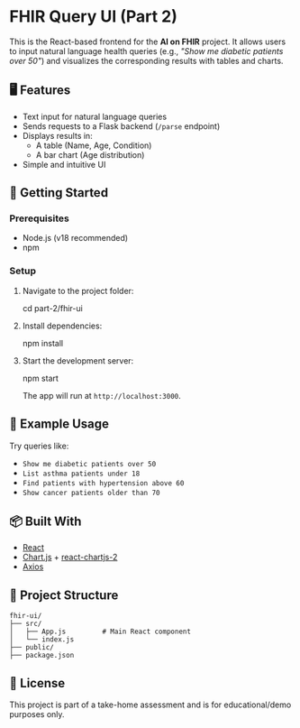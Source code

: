 

# FHIR Query UI (Part 2)

This is the React-based frontend for the **AI on FHIR** project. It allows users to input natural language health queries (e.g., _"Show me diabetic patients over 50"_) and visualizes the corresponding results with tables and charts.

## 🖥️ Features

- Text input for natural language queries
- Sends requests to a Flask backend (`/parse` endpoint)
- Displays results in:
  - A table (Name, Age, Condition)
  - A bar chart (Age distribution)
- Simple and intuitive UI

## 🚀 Getting Started

### Prerequisites

- Node.js (v18 recommended)
- npm

### Setup

1. Navigate to the project folder:

   cd part-2/fhir-ui


2. Install dependencies:

   npm install


3. Start the development server:


   npm start


   The app will run at `http://localhost:3000`.


## 🧠 Example Usage

Try queries like:

* `Show me diabetic patients over 50`
* `List asthma patients under 18`
* `Find patients with hypertension above 60`
* `Show cancer patients older than 70`

## 📦 Built With

* [React](https://reactjs.org/)
* [Chart.js](https://www.chartjs.org/) + [react-chartjs-2](https://github.com/reactchartjs/react-chartjs-2)
* [Axios](https://axios-http.com/)

## 📁 Project Structure

```
fhir-ui/
├── src/
│   ├── App.js         # Main React component
│   └── index.js
├── public/
├── package.json
```

## 📄 License

This project is part of a take-home assessment and is for educational/demo purposes only.


